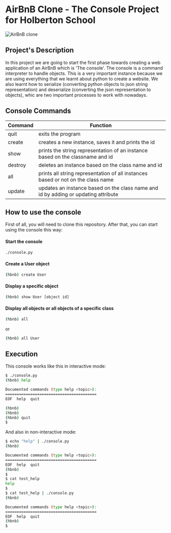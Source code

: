 # AirBnB Clone - The Console Project for Holberton School

![AirBnB clone](https://camo.githubusercontent.com/a0c52a69dc410e983b8c63fa4aa57e83cb4157cd/68747470733a2f2f73332e616d617a6f6e6177732e636f6d2f696e7472616e65742d70726f6a656374732d66696c65732f686f6c626572746f6e7363686f6f6c2d6869676865722d6c6576656c5f70726f6772616d6d696e672b2f3236332f4842544e2d68626e622d46696e616c2e706e67)

## Project's Description

In this project we are going to start the first phase towards creating a web application of an AirBnB which is 'The console'. The console is a command interpreter to handle objects. This is a very important instance because we are using everything that we learnt about python to create a website. We also learnt how to serialize (converting python objects to json string representation) and deserialize (converting the json representation to objects), whic are two important processes to work with nowadays.

## Console Commands

| Command | Function |
| ------ | ------ |
| quit | exits the program |
| create | creates a new instance, saves it and prints the id|
| show | prints the string representation of an instance based on the classname and id |
| destroy | deletes an instance based on the class name and id  |
| all | prints all string representation of all instances based or not on the class name|
| update | updates an instance based on the class name and id by adding or updating attribute |

## How to use the console

First of all, you will need to clone this repository.
After that, you can start using the console this way:

#### Start the console

```sh
./console.py
```
#### Create a User object

```sh
(hbnb) create User
```
#### Display a specific object

```sh
(hbnb) show User [object id]
```

#### Display all objects or all objects of a specific class

```sh
(hbnb) all
```
or
```sh
(hbnb) all User
```

## Execution

This console works like this in interactive mode:
```sh
$ ./console.py
(hbnb) help

Documented commands (type help <topic>):
========================================
EOF  help  quit

(hbnb) 
(hbnb) 
(hbnb) quit
$
```

And also in non-interactive mode:
```sh
$ echo "help" | ./console.py
(hbnb)

Documented commands (type help <topic>):
========================================
EOF  help  quit
(hbnb) 
$
$ cat test_help
help
$
$ cat test_help | ./console.py
(hbnb)

Documented commands (type help <topic>):
========================================
EOF  help  quit
(hbnb) 
$
```
